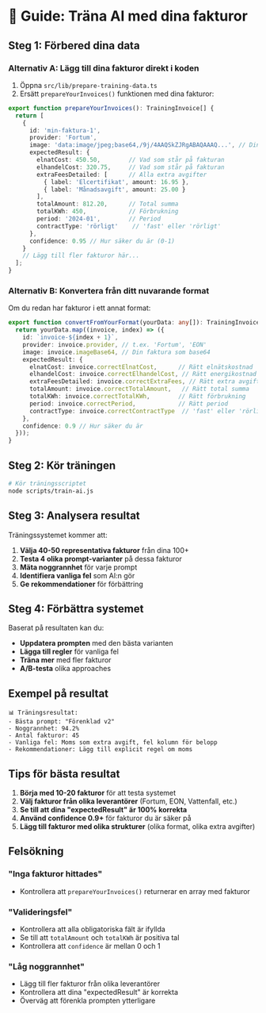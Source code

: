 # 🎯 Guide: Träna AI med dina fakturor

## Steg 1: Förbered dina data

### Alternativ A: Lägg till dina fakturor direkt i koden

1. Öppna `src/lib/prepare-training-data.ts`
2. Ersätt `prepareYourInvoices()` funktionen med dina fakturor:

```typescript
export function prepareYourInvoices(): TrainingInvoice[] {
  return [
    {
      id: 'min-faktura-1',
      provider: 'Fortum',
      image: 'data:image/jpeg;base64,/9j/4AAQSkZJRgABAQAAAQ...', // Din faktura som base64
      expectedResult: {
        elnatCost: 450.50,        // Vad som står på fakturan
        elhandelCost: 320.75,     // Vad som står på fakturan  
        extraFeesDetailed: [      // Alla extra avgifter
          { label: 'Elcertifikat', amount: 16.95 },
          { label: 'Månadsavgift', amount: 25.00 }
        ],
        totalAmount: 812.20,      // Total summa
        totalKWh: 450,            // Förbrukning
        period: '2024-01',        // Period
        contractType: 'rörligt'    // 'fast' eller 'rörligt'
      },
      confidence: 0.95 // Hur säker du är (0-1)
    }
    // Lägg till fler fakturor här...
  ];
}
```

### Alternativ B: Konvertera från ditt nuvarande format

Om du redan har fakturor i ett annat format:

```typescript
export function convertFromYourFormat(yourData: any[]): TrainingInvoice[] {
  return yourData.map((invoice, index) => ({
    id: `invoice-${index + 1}`,
    provider: invoice.provider, // t.ex. 'Fortum', 'EON'
    image: invoice.imageBase64, // Din faktura som base64
    expectedResult: {
      elnatCost: invoice.correctElnatCost,      // Rätt elnätskostnad
      elhandelCost: invoice.correctElhandelCost, // Rätt energikostnad
      extraFeesDetailed: invoice.correctExtraFees, // Rätt extra avgifter
      totalAmount: invoice.correctTotalAmount,   // Rätt total summa
      totalKWh: invoice.correctTotalKWh,        // Rätt förbrukning
      period: invoice.correctPeriod,            // Rätt period
      contractType: invoice.correctContractType  // 'fast' eller 'rörligt'
    },
    confidence: 0.9 // Hur säker du är
  }));
}
```

## Steg 2: Kör träningen

```bash
# Kör träningsscriptet
node scripts/train-ai.js
```

## Steg 3: Analysera resultat

Träningssystemet kommer att:

1. **Välja 40-50 representativa fakturor** från dina 100+
2. **Testa 4 olika prompt-varianter** på dessa fakturor
3. **Mäta noggrannhet** för varje prompt
4. **Identifiera vanliga fel** som AI:n gör
5. **Ge rekommendationer** för förbättring

## Steg 4: Förbättra systemet

Baserat på resultaten kan du:

- **Uppdatera prompten** med den bästa varianten
- **Lägga till regler** för vanliga fel
- **Träna mer** med fler fakturor
- **A/B-testa** olika approaches

## Exempel på resultat

```
📊 Träningsresultat:
- Bästa prompt: "Förenklad v2"
- Noggrannhet: 94.2%
- Antal fakturor: 45
- Vanliga fel: Moms som extra avgift, fel kolumn för belopp
- Rekommendationer: Lägg till explicit regel om moms
```

## Tips för bästa resultat

1. **Börja med 10-20 fakturor** för att testa systemet
2. **Välj fakturor från olika leverantörer** (Fortum, EON, Vattenfall, etc.)
3. **Se till att dina "expectedResult" är 100% korrekta**
4. **Använd confidence 0.9+** för fakturor du är säker på
5. **Lägg till fakturor med olika strukturer** (olika format, olika extra avgifter)

## Felsökning

### "Inga fakturor hittades"
- Kontrollera att `prepareYourInvoices()` returnerar en array med fakturor

### "Valideringsfel"
- Kontrollera att alla obligatoriska fält är ifyllda
- Se till att `totalAmount` och `totalKWh` är positiva tal
- Kontrollera att `confidence` är mellan 0 och 1

### "Låg noggrannhet"
- Lägg till fler fakturor från olika leverantörer
- Kontrollera att dina "expectedResult" är korrekta
- Överväg att förenkla prompten ytterligare
